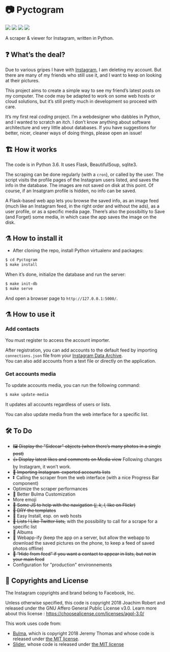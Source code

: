 # 📷 Pyctogram

![](https://img.shields.io/badge/please-help-yellow.svg)
![](https://img.shields.io/badge/trapped_in-SVG_factory-red.svg)
![](https://img.shields.io/badge/running_out-of_XML-yellow.svg)
![](https://img.shields.io/badge/send-tags-orange.svg)

A scraper & viewer for Instagram, written in Python.

## ❓ What’s the deal?

Due to various gripes I have with [Instagram](https://instagram.com), I am deleting my account. But there are many of my friends who still use it, and I want to keep on looking at their pictures.

This project aims to create a simple way to see my friend’s latest posts on my computer. The code may be adapted to work on some web hosts or cloud solutions, but it’s still pretty much in development so proceed with care.

It’s my first real *coding* project. I’m a webdesigner who dabbles in Python, and I wanted to scratch an itch. I don’t know anything about software architecture and very little about databases. If you have suggestions for better, nicer, cleaner ways of doing things, please open an issue!

## 🏗 How it works

The code is in Python 3.6. It uses Flask, BeautifulSoup, sqlite3.

The scraping can be done regularly (with a `cron`), or called by the user. The script visits the profile pages of the Instagram users listed, and saves the info in the database. The images are not saved on disk at this point. Of course, if an Insatgram profile is hidden, no info can be saved.

A Flask-based web app lets you browse the saved info, as an image feed (much like an Instagram feed, in the right order and without the ads), as a user profile, or as a specific media page. There’s also the possibiltiy to Save (and Forget) some media, in which case the app saves the image on the disk.

## ⚗ How to install it

- After cloning the repo, install Python virtualenv and packages:
```bash
$ cd Pyctogram
$ make install
```

When it’s done, initialize the database and run the server:
```bash
$ make init-db
$ make serve
```
And open a browser page to `http://127.0.0.1:5000/`.

## ⚗ How to use it

### Add contacts
You must register to access the account importer.

After registration, you can add accounts to the default feed by importing `connections.json` file from your [Instagram Data Archive](https://help.instagram.com/181231772500920).  
You can also add accounts from a text file or directly on the application.

### Get accounts media
To update accounts media, you can run the following command:
```bash
$ make update-media
```
It updates all accounts regardless of users or lists.

You can also update media from the web interface for a specific list.

## 🛠 To Do

- ~~🖼 Display the "Sidecar" objects (when there’s many photos in a single post)~~
- ~~👍 Display latest likes and comments on Media view~~ Following changes by Instagram, it won’t work.
- ~~📇 Importing Instagram-exported accounts lists~~
- ⏬ Calling the scraper from the web interface (with a nice Progress Bar component)
- Optimize the scraper performances
- 🎪 Better Bulma Customization
- More emoji
- ~~🖖 Some JS to help with the navigation (*j*, *k*, *l*, like on Flickr)~~
- ~~🌊 DRY the templates~~
- 🚚 Easy Install, esp. on web hosts
- ~~📄 Lists ! Like Twitter lists,~~ with the possibility to call for a scrape for a specific list
- 📔 Albums
- 📲 Webapp-ify (keep the app on a server, but allow the webapp to download the saved pictures on the phone, to keep a feed of saved photos offline)
- ~~🙈 “Hide from feed” if you want a contact to appear in lists, but not in your main feed~~
- Configuration for "production" environnements

## 📃 Copyrights and License

The Instagram copyrights and brand belong to Facebook, Inc.

Unless otherwise specified, this code is copyright 2018 Joachim Robert and released under the GNU Affero General Public License v3.0. Learn more about this license : https://choosealicense.com/licenses/agpl-3.0/

This work uses code from:
- [Bulma](https://github.com/jgthms/bulma), which is copyright 2018 Jeremy Thomas and whose code is released under [the MIT license](https://github.com/jgthms/bulma/blob/master/LICENSE).
- [Slider](https://github.com/cferdinandi/slider), whose code is released under [the MIT license](https://github.com/jgthms/bulma/blob/master/LICENSE)
